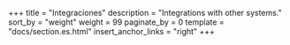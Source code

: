 +++
title = "Integraciones"
description = "Integrations with other systems."
sort_by = "weight"
weight = 99
paginate_by = 0
template = "docs/section.es.html"
insert_anchor_links = "right"
+++
